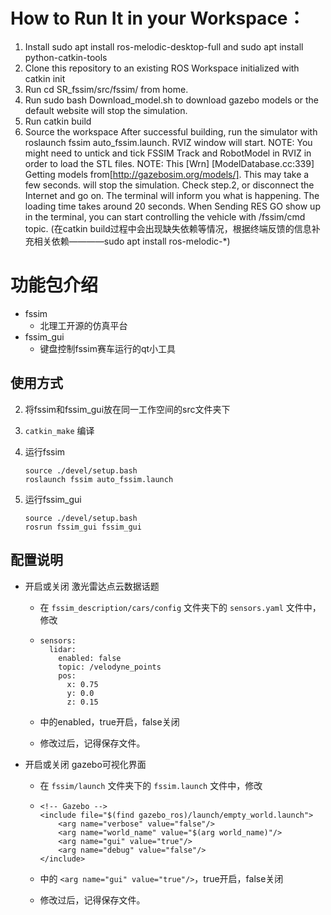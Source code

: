 # How to Run It in your Workspace：
1. Install sudo apt install ros-melodic-desktop-full and sudo apt install python-catkin-tools
2. Clone this repository to an existing ROS Workspace initialized with catkin init
3. Run cd SR_fssim/src/fssim/ from home.
4. Run sudo bash Download_model.sh to download gazebo models or the default website will stop the simulation.
5. Run catkin build
6. Source the workspace
After successful building, run the simulator with roslaunch fssim auto_fssim.launch. RVIZ window will start. NOTE: You might need to untick and tick FSSIM Track and RobotModel in RVIZ in order to load the STL files. NOTE: This  [Wrn] [ModelDatabase.cc:339] Getting models from[http://gazebosim.org/models/]. This may take a few seconds. will stop the simulation. Check step.2, or disconnect the Internet and go on.
The terminal will inform you what is happening. The loading time takes around 20 seconds. When Sending RES GO show up in the terminal, you can start controlling the vehicle with /fssim/cmd topic.
(在catkin build过程中会出现缺失依赖等情况，根据终端反馈的信息补充相关依赖————sudo apt install ros-melodic-*)
# 功能包介绍
- fssim
  - 北理工开源的仿真平台
- fssim_gui
  - 键盘控制fssim赛车运行的qt小工具

## 使用方式

2. 将fssim和fssim_gui放在同一工作空间的src文件夹下

3. `catkin_make` 编译

4. 运行fssim
   ```
   source ./devel/setup.bash
   roslaunch fssim auto_fssim.launch
   ```
5. 运行fssim_gui
   ```
   source ./devel/setup.bash
   rosrun fssim_gui fssim_gui
   ```
## 配置说明

- 开启或关闭 激光雷达点云数据话题

  - 在 `fssim_description/cars/config` 文件夹下的 `sensors.yaml` 文件中，修改

  - ```
    sensors:
      lidar:
        enabled: false
        topic: /velodyne_points
        pos:
          x: 0.75
          y: 0.0
          z: 0.15
    ```

  - 中的enabled，true开启，false关闭
  
  - 修改过后，记得保存文件。
  
- 开启或关闭 gazebo可视化界面

  - 在 `fssim/launch` 文件夹下的 `fssim.launch` 文件中，修改

  - ```
    <!-- Gazebo -->
    <include file="$(find gazebo_ros)/launch/empty_world.launch">
        <arg name="verbose" value="false"/>
        <arg name="world_name" value="$(arg world_name)"/>
        <arg name="gui" value="true"/>
        <arg name="debug" value="false"/>
    </include>
    ```

  - 中的 `<arg name="gui" value="true"/>`，true开启，false关闭

  - 修改过后，记得保存文件。



